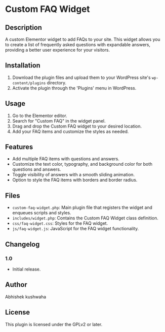# Custom FAQ Widget

## Description
A custom Elementor widget to add FAQs to your site. This widget allows you to create a list of frequently asked questions with expandable answers, providing a better user experience for your visitors.

## Installation
1. Download the plugin files and upload them to your WordPress site's `wp-content/plugins` directory.
2. Activate the plugin through the 'Plugins' menu in WordPress.

## Usage
1. Go to the Elementor editor.
2. Search for "Custom FAQ" in the widget panel.
3. Drag and drop the Custom FAQ widget to your desired location.
4. Add your FAQ items and customize the styles as needed.

## Features
- Add multiple FAQ items with questions and answers.
- Customize the text color, typography, and background color for both questions and answers.
- Toggle visibility of answers with a smooth sliding animation.
- Option to style the FAQ items with borders and border radius.

## Files
- `custom-faq-widget.php`: Main plugin file that registers the widget and enqueues scripts and styles.
- `includes/widget.php`: Contains the Custom FAQ Widget class definition.
- `css/faq-widget.css`: Styles for the FAQ widget.
- `js/faq-widget.js`: JavaScript for the FAQ widget functionality.

## Changelog
### 1.0
- Initial release.

## Author
Abhishek kushwaha

## License
This plugin is licensed under the GPLv2 or later.